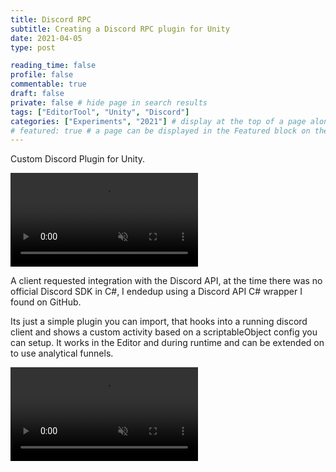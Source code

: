 ```yaml
---
title: Discord RPC
subtitle: Creating a Discord RPC plugin for Unity
date: 2021-04-05
type: post

reading_time: false
profile: false
commentable: true
draft: false
private: false # hide page in search results
tags: ["EditorTool", "Unity", "Discord"]
categories: ["Experiments", "2021"] # display at the top of a page alongside a page’s metadata
# featured: true # a page can be displayed in the Featured block on the homepage. This is useful for sticky, announcement blog posts or selected publications etc.
---
```


<p>Custom Discord Plugin for Unity.</p> 

<div class="video_thing">
    <video muted autoplay="" name="media" loop=""><source src="https://raw.githack.com/Denchyaknow/GitSite_Dencho/Develop/assets/media/projects/DiscordRPC/XRLog_2021_727.webm" type="video/mp4"></video>
</div>

<!--more-->

<p>A client requested integration with the Discord API, at the time there was no official Discord SDK in C#, I endedup using a Discord API C# wrapper I found on GitHub.</p>

<p>Its just a simple plugin you can import, that hooks into a running discord client and shows a custom activity based on a scriptableObject config you can setup. It works in the Editor and during runtime and can be extended on to use analytical funnels.</p>

<div class="video_thing">
    <video muted autoplay="" name="media" loop=""><source src="https://raw.githack.com/Denchyaknow/GitSite_Dencho/Develop/assets/media/projects/DiscordRPC/XRLog_2021_733.webm" type="video/mp4"></video>
</div>
